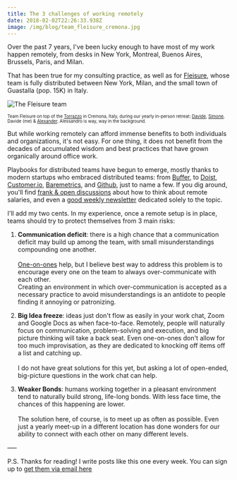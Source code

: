 ```yaml
---
title: The 3 challenges of working remotely
date: 2018-02-02T22:26:33.938Z
image: /img/blog/team_fleisure_cremona.jpg
---
```

Over the past 7 years, I've been lucky enough to have most of my work happen remotely, from desks in New York, Montreal, Buenos Aires, Brussels, Paris, and Milan. 

<!--more-->

That has been true for my consulting practice, as well as for [Fleisure](https://weekly.fleisure.com), whose team is fully distributed between New York, Milan, and the small town of Guastalla (pop. 15K) in Italy.  

![The Fleisure team](/img/blog/team_fleisure_cremona.jpg)

<sub><sup>Team Fleisure on top of the [Torrazzo](https://en.wikipedia.org/wiki/Torrazzo_of_Cremona) in Cremona, Italy, during our yearly in-person retreat: [Davide](https://it.linkedin.com/in/davidepisauri/en), [Simone](https://tellini.info/), Davide (me) & [Alexander](https://ackushiw.com/). Alessandro is way, way in the background.</sup></sub>

But while working remotely can afford immense benefits to both individuals and organizations, it's not easy. For one thing, it does not benefit from the decades of accumulated wisdom and best practices that have grown organically around office work. 

Playbooks for distributed teams have begun to emerge, mostly thanks to modern startups who embraced distributed teams: from [Buffer](https://open.buffer.com/no-office/), to [Doist](https://blog.doist.com/https-blog-doist-com-managing-remote-teams-622521189e80), [Customer.io](https://customer.io/blog/Lessons-from-becoming-a-remote-team.html), [Baremetrics](https://baremetrics.com/blog/building-remote-team), and [Github](https://resources.github.com/webcasts/GitHub-communicating-with-remote-teams/), just to name a few. If you dig around, you'll find [frank & open discussions](https://twitter.com/joelgascoigne/status/938398704746336256) about how to think about remote salaries, and even a [good weekly newsletter](https://remotive.io/community/) dedicated solely to the topic.

I'll add my two cents. In my experience, once a remote setup is in place, teams should try to protect themselves from 3 main risks: 

1. **Communication deficit**: there is a high chance that a communication deficit may build up among the team, with small misunderstandings compounding one another. \
   \
   [One-on-ones](https://a16z.com/2012/08/30/one-on-one/) help, but I believe best way to address this problem is to encourage every one on the team to always over-communicate with each other.\
   Creating an environment in which over-communication is accepted as a necessary practice to avoid misunderstandings is an antidote to people finding it annoying or patronizing. 

2. **Big Idea freeze**: ideas just don't flow as easily in your work chat, Zoom and Google Docs as when face-to-face. Remotely, people will naturally focus on communication, problem-solving and execution, and big picture thinking will take a back seat. Even one-on-ones don't allow for too much improvisation, as they are dedicated to knocking off items off a list and catching up.\
   \
   I do not have great solutions for this yet, but asking a lot of open-ended, big-picture questions in the work chat can help. 

3. **Weaker Bonds**: humans working together in a pleasant environment tend to naturally build strong, life-long bonds. With less face time, the chances of this happening are lower.  \
   \
   The solution here, of course, is to meet up as often as possible. Even just a yearly meet-up in a different location has done wonders for our ability to connect with each other on many different levels. 


–––

P.S. Thanks for reading! I write posts like this one every week. You can sign up to [get them via email here](http://eepurl.com/cSDdRr)
